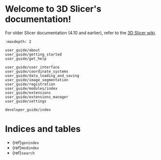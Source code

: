 # Welcome to 3D Slicer's documentation!

For older Slicer documentation (4.10 and earlier), refer to the [3D Slicer wiki](https://www.slicer.org/wiki/Documentation/4.10).

```{toctree}
:maxdepth: 2

user_guide/about
user_guide/getting_started
user_guide/get_help

user_guide/user_interface
user_guide/coordinate_systems
user_guide/data_loading_and_saving
user_guide/image_segmentation
user_guide/registration
user_guide/modules/index
user_guide/extensions
user_guide/extensions_manager
user_guide/settings

developer_guide/index
```

Indices and tables
==================

* {ref}`genindex`
* {ref}`modindex`
* {ref}`search`
